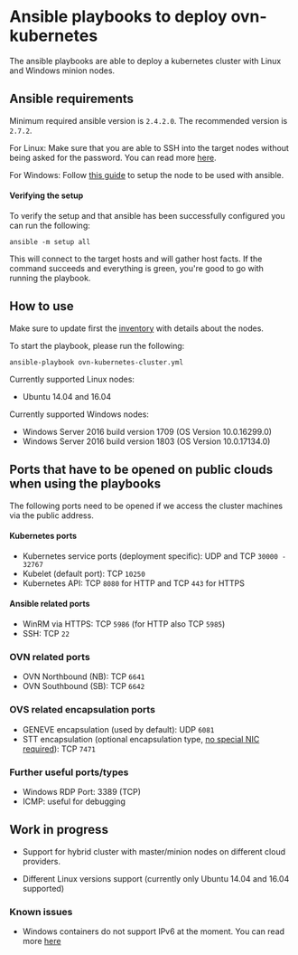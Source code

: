 # Ansible playbooks to deploy ovn-kubernetes

The ansible playbooks are able to deploy a kubernetes cluster with
Linux and Windows minion nodes.

## Ansible requirements

Minimum required ansible version is `2.4.2.0`. The recommended version is `2.7.2`.

For Linux: Make sure that you are able to SSH into the target nodes without being
asked for the password. You can read more [here](http://docs.ansible.com/ansible/latest/user_guide/intro_getting_started.html).

For Windows: Follow [this guide](https://docs.ansible.com/ansible/devel/user_guide/windows_setup.html)
to setup the node to be used with ansible.

#### Verifying the setup

To verify the setup and that ansible has been successfully configured you can run the following:

```
ansible -m setup all
```

This will connect to the target hosts and will gather host facts.
If the command succeeds and everything is green, you're good to go with running the playbook.

## How to use

Make sure to update first the [inventory](/contrib/inventory) with
details about the nodes.

To start the playbook, please run the following:
```
ansible-playbook ovn-kubernetes-cluster.yml
```

Currently supported Linux nodes:
- Ubuntu 14.04 and 16.04

Currently supported Windows nodes:
- Windows Server 2016 build version 1709 (OS Version 10.0.16299.0)
- Windows Server 2016 build version 1803 (OS Version 10.0.17134.0)

## Ports that have to be opened on public clouds when using the playbooks

The following ports need to be opened if we access the cluster machines via the public address.

#### Kubernetes ports

- Kubernetes service ports (deployment specific): UDP and TCP `30000 - 32767`
- Kubelet (default port): TCP `10250`
- Kubernetes API: TCP `8080` for HTTP and TCP `443` for HTTPS

#### Ansible related ports

- WinRM via HTTPS: TCP `5986` (for HTTP also TCP `5985`)
- SSH: TCP `22`

### OVN related ports

- OVN Northbound (NB): TCP `6641`
- OVN Southbound (SB): TCP `6642`

### OVS related encapsulation ports

- GENEVE encapsulation (used by default): UDP `6081`
- STT encapsulation (optional encapsulation type, [no special NIC required](https://networkheresy.com/2012/03/04/network-virtualization-encapsulation-and-stateless-tcp-transport-stt/)): TCP `7471`

### Further useful ports/types

- Windows RDP Port: 3389 (TCP)
- ICMP: useful for debugging

## Work in progress

- Support for hybrid cluster with master/minion nodes on different cloud providers.

- Different Linux versions support (currently only Ubuntu 14.04 and 16.04 supported)

### Known issues

- Windows containers do not support IPv6 at the moment. You can read more [here](https://docs.microsoft.com/en-us/virtualization/windowscontainers/container-networking/architecture#unsupported-features-and-network-options)
